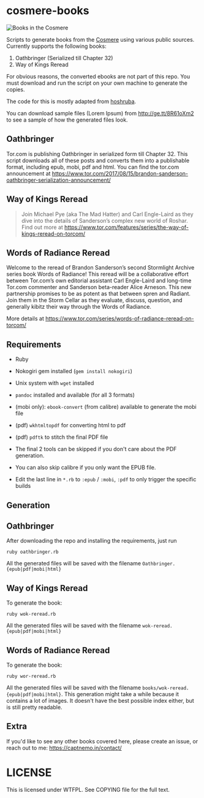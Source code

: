 # cosmere-books

![Books in the Cosmere](https://i.imgur.com/NymmBq4.png)

Scripts to generate books from the [Cosmere]() using various public sources. Currently supports the following books:

1. Oathbringer (Serialized till Chapter 32)
2. Way of Kings Reread

For obvious reasons, the converted ebooks are not part of this repo. You must download
and run the script on your own machine to generate the copies.

The code for this is mostly adapted from [hoshruba](https://github.captnemo.in/hoshruba).

You can download sample files (Lorem Ipsum) from <http://ge.tt/8R61oXm2> to see a sample of how the generated files look.

## Oathbringer

Tor.com is publishing Oathbringer in serialized form till Chapter 32. This script
downloads all of these posts and converts them into a publishable format, including
epub, mobi, pdf and html. You can find the tor.com announcement at https://www.tor.com/2017/08/15/brandon-sanderson-oathbringer-serialization-announcement/

## Way of Kings Reread

>Join Michael Pye (aka The Mad Hatter) and Carl Engle-Laird as they dive into the details of Sanderson’s complex new world of Roshar. Find out more at https://www.tor.com/features/series/the-way-of-kings-reread-on-torcom/

## Words of Radiance Reread

Welcome to the reread of Brandon Sanderson’s second Stormlight Archive series book Words of Radiance! This reread will be a collaborative effort between Tor.com’s own editorial assistant Carl Engle-Laird and long-time Tor.com commenter and Sanderson beta-reader Alice Arneson. This new partnership promises to be as potent as that between spren and Radiant. Join them in the Storm Cellar as they evaluate, discuss, question, and generally kibitz their way through the Words of Radiance.

More details at https://www.tor.com/series/words-of-radiance-reread-on-torcom/

## Requirements

- Ruby
- Nokogiri gem installed (`gem install nokogiri`)
- Unix system with `wget` installed
- `pandoc` installed and available (for all 3 formats)
- (mobi only): `ebook-convert` (from calibre) available to generate the mobi file
- (pdf) `wkhtmltopdf` for converting html to pdf
- (pdf) `pdftk` to stitch the final PDF file

- The final 2 tools can be skipped if you don't care about the PDF generation.
- You can also skip calibre if you only want the EPUB file.
- Edit the last line in `*.rb` to `:epub` / `:mobi`, `:pdf` to only trigger the specific builds

## Generation

## Oathbringer

After downloading the repo and installing the requirements, just run

    ruby oathbringer.rb

All the generated files will be saved with the filename `Oathbringer.{epub|pdf|mobi|html}`

## Way of Kings Reread

To generate the book:

    ruby wok-reread.rb

All the generated files will be saved with the filename `wok-reread.{epub|pdf|mobi|html}`

## Words of Radiance Reread

To generate the book:

    ruby wor-reread.rb

All the generated files will be saved with the filename `books/wok-reread.{epub|pdf|mobi|html}`. This generation might take a while because it contains a lot of images. It doesn't have the best possible index either, but is still pretty readable.

## Extra

If you'd like to see any other books covered here, please create an issue, or reach out to me: <https://captnemo.in/contact/>

# LICENSE

This is licensed under WTFPL. See COPYING file for the full text.
